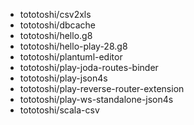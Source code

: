 - tototoshi/csv2xls
- tototoshi/dbcache
- tototoshi/hello.g8
- tototoshi/hello-play-28.g8
- tototoshi/plantuml-editor
- tototoshi/play-joda-routes-binder
- tototoshi/play-json4s
- tototoshi/play-reverse-router-extension
- tototoshi/play-ws-standalone-json4s
- tototoshi/scala-csv
